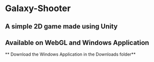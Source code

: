 # Galaxy-Shooter
 
## A simple 2D game made using Unity
## Available on WebGL and Windows Application

** Download the Windows Application in the Downloads folder**
